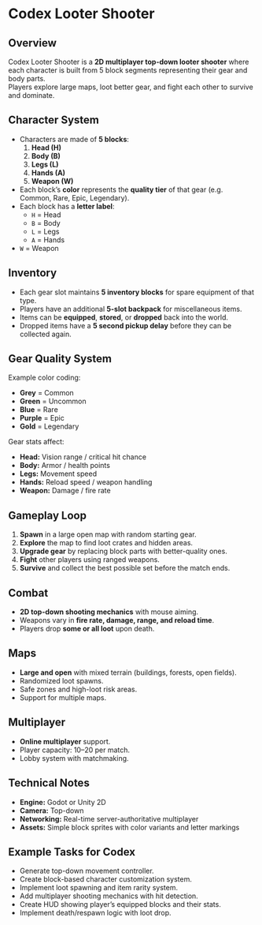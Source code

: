 # Codex Looter Shooter

## Overview
Codex Looter Shooter is a **2D multiplayer top-down looter shooter** where each character is built from 5 block segments representing their gear and body parts.  
Players explore large maps, loot better gear, and fight each other to survive and dominate.

## Character System
- Characters are made of **5 blocks**:
  1. **Head (H)**
  2. **Body (B)**
  3. **Legs (L)**
  4. **Hands (A)**
  5. **Weapon (W)**
- Each block’s **color** represents the **quality tier** of that gear (e.g. Common, Rare, Epic, Legendary).
- Each block has a **letter label**:
  - `H` = Head
  - `B` = Body
  - `L` = Legs
  - `A` = Hands
- `W` = Weapon

## Inventory
- Each gear slot maintains **5 inventory blocks** for spare equipment of that type.
- Players have an additional **5-slot backpack** for miscellaneous items.
- Items can be **equipped**, **stored**, or **dropped** back into the world.
- Dropped items have a **5 second pickup delay** before they can be collected again.

## Gear Quality System
Example color coding:
- **Grey** = Common
- **Green** = Uncommon
- **Blue** = Rare
- **Purple** = Epic
- **Gold** = Legendary

Gear stats affect:
- **Head:** Vision range / critical hit chance
- **Body:** Armor / health points
- **Legs:** Movement speed
- **Hands:** Reload speed / weapon handling
- **Weapon:** Damage / fire rate

## Gameplay Loop
1. **Spawn** in a large open map with random starting gear.
2. **Explore** the map to find loot crates and hidden areas.
3. **Upgrade gear** by replacing block parts with better-quality ones.
4. **Fight** other players using ranged weapons.
5. **Survive** and collect the best possible set before the match ends.

## Combat
- **2D top-down shooting mechanics** with mouse aiming.
- Weapons vary in **fire rate, damage, range, and reload time**.
- Players drop **some or all loot** upon death.

## Maps
- **Large and open** with mixed terrain (buildings, forests, open fields).
- Randomized loot spawns.
- Safe zones and high-loot risk areas.
- Support for multiple maps.

## Multiplayer
- **Online multiplayer** support.
- Player capacity: 10–20 per match.
- Lobby system with matchmaking.

## Technical Notes
- **Engine:** Godot or Unity 2D
- **Camera:** Top-down
- **Networking:** Real-time server-authoritative multiplayer
- **Assets:** Simple block sprites with color variants and letter markings

## Example Tasks for Codex
- Generate top-down movement controller.
- Create block-based character customization system.
- Implement loot spawning and item rarity system.
- Add multiplayer shooting mechanics with hit detection.
- Create HUD showing player’s equipped blocks and their stats.
- Implement death/respawn logic with loot drop.
